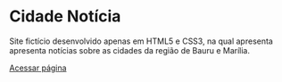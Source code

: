 <h1> Cidade Notícia </h1>
<p> Site fictício desenvolvido apenas em HTML5 e CSS3, na qual apresenta apresenta notícias sobre as cidades da região de Bauru e Marília. </p>
<a href="https://danibassetto.github.io/CidadeNoticia/" target="_blank">Acessar página</a>
